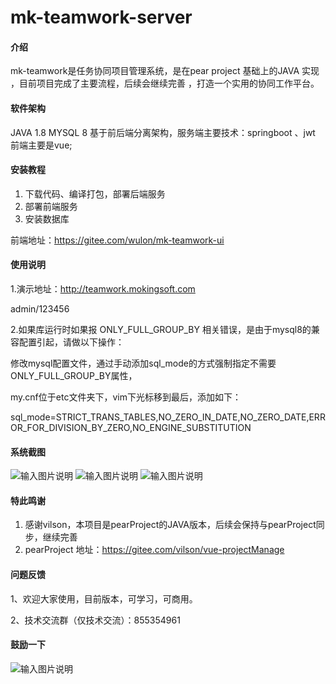 # mk-teamwork-server

#### 介绍
mk-teamwork是任务协同项目管理系统，是在pear project 基础上的JAVA 实现 ，目前项目完成了主要流程，后续会继续完善 ，打造一个实用的协同工作平台。

#### 软件架构
JAVA 1.8
MYSQL 8
基于前后端分离架构，服务端主要技术：springboot 、jwt  前端主要是vue;

#### 安装教程

1.  下载代码、编译打包，部署后端服务
2.  部署前端服务
3.  安装数据库

前端地址：https://gitee.com/wulon/mk-teamwork-ui

#### 使用说明

1.演示地址：http://teamwork.mokingsoft.com

admin/123456

2.如果库运行时如果报 ONLY_FULL_GROUP_BY 相关错误，是由于mysql8的兼容配置引起，请做以下操作：

修改mysql配置文件，通过手动添加sql_mode的方式强制指定不需要ONLY_FULL_GROUP_BY属性，

my.cnf位于etc文件夹下，vim下光标移到最后，添加如下：

sql_mode=STRICT_TRANS_TABLES,NO_ZERO_IN_DATE,NO_ZERO_DATE,ERROR_FOR_DIVISION_BY_ZERO,NO_ENGINE_SUBSTITUTION
#### 系统截图
![输入图片说明](https://images.gitee.com/uploads/images/2020/0714/142642_ba78ff2a_132459.png "11.png")
![输入图片说明](https://images.gitee.com/uploads/images/2020/0714/142654_6a430b66_132459.png "2.png")
![输入图片说明](https://images.gitee.com/uploads/images/2020/0714/142743_59e7e773_132459.png "1.png")

#### 特此鸣谢

1.  感谢vilson，本项目是pearProject的JAVA版本，后续会保持与pearProject同步，继续完善
2.  pearProject 地址：https://gitee.com/vilson/vue-projectManage


#### 问题反馈

1、欢迎大家使用，目前版本，可学习，可商用。

2、技术交流群（仅技术交流）：855354961


#### 鼓励一下

![输入图片说明](https://images.gitee.com/uploads/images/2020/0714/144051_01ee1fb3_132459.png "22.png")
